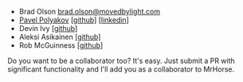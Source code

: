 * Brad Olson <brad.olson@movedbylight.com>
* [Pavel Polyakov](http://pavelpolyakov.com) [[github]](https://github.com/PavelPolyakov) [[linkedin]](https://de.linkedin.com/pub/pavel-polyakov/15/b23/856)
* Devin Ivy [[github]](https://github.com/devinivy)
* Aleksi Asikainen [[github]](https://github.com/franksrevenge)
* Rob McGuinness [[github]](https://github.com/robmcguinness)

Do you want to be a collaborator too?  It's easy.  Just submit a PR with significant functionality and I'll add you as a collaborator to MrHorse.
